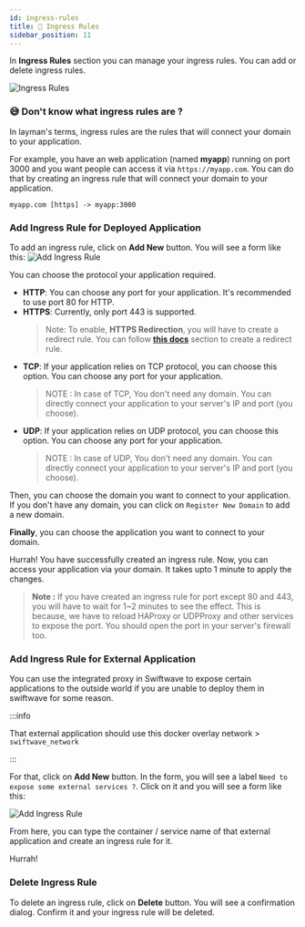 ```yaml
---
id: ingress-rules
title: 🚪 Ingress Rules
sidebar_position: 11
---
```


In **Ingress Rules** section you can manage your ingress rules. You can add or delete ingress rules.

![Ingress Rules](/assets/2.0.x/ingress-rule-list.png)

### 😅 Don't know what ingress rules are ?
In layman's terms, ingress rules are the rules that will connect your domain to your application.

For example, you have an web application (named **myapp**) running on port 3000 and you want people can access it via `https://myapp.com`. You can do that by creating an ingress rule that will connect your domain to your application.

```
myapp.com [https] -> myapp:3000
```

### Add Ingress Rule for Deployed Application
To add an ingress rule, click on **Add New** button. You will see a form like this:
![Add Ingress Rule](/assets/2.0.x/add-ingress-rule-application.png)

You can choose the protocol your application required.
- **HTTP**: You can choose any port for your application. It's recommended to use port 80 for HTTP.
- **HTTPS**: Currently, only port 443 is supported.
  > Note: To enable, **HTTPS Redirection**, you will have to create a redirect rule. You can follow [**this docs**](./redirect-rules#https-redirect) section to create a redirect rule.
- **TCP**: If your application relies on TCP protocol, you can choose this option. You can choose any port for your application.
  > NOTE : In case of TCP, You don't need any domain. You can directly connect your application to your server's IP and port (you choose).
- **UDP**: If your application relies on UDP protocol, you can choose this option. You can choose any port for your application.
  > NOTE : In case of UDP, You don't need any domain. You can directly connect your application to your server's IP and port (you choose).

Then, you can choose the domain you want to connect to your application. If you don't have any domain, you can click on `Register New Domain` to add a new domain.

**Finally**, you can choose the application you want to connect to your domain. 

Hurrah! You have successfully created an ingress rule. Now, you can access your application via your domain.
It takes upto 1 minute to apply the changes.

> **Note :** If you have created an ingress rule for port except 80 and 443, you will have to wait for 1~2 minutes to see the effect. This is because, we have to reload HAProxy or UDPProxy and other services to expose the port. You should open the port in your server's firewall too.


### Add Ingress Rule for External Application

You can use the integrated proxy in Swiftwave to expose certain applications to the outside world if you are unable to deploy them in swiftwave for some reason.

:::info

That external application should use this docker overlay network > `swiftwave_network`

:::

For that, click on **Add New** button. In the form, you will see a label `Need to expose some external services ?`. Click on it and you will see a form like this:

![Add Ingress Rule](/assets/2.0.x/add-ingress-rule-external.png)

From here, you can type the container / service name of that external application and create an ingress rule for it.

Hurrah!


### Delete Ingress Rule
To delete an ingress rule, click on **Delete** button. You will see a confirmation dialog. Confirm it and your ingress rule will be deleted.

